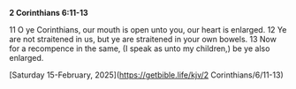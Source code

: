 **2 Corinthians 6:11-13**

11 O ye Corinthians, our mouth is open unto you, our heart is enlarged. 12 Ye are not straitened in us, but ye are straitened in your own bowels. 13 Now for a recompence in the same, (I speak as unto my children,) be ye also enlarged.

[Saturday 15-February, 2025](https://getbible.life/kjv/2 Corinthians/6/11-13)
